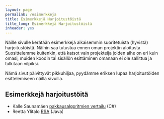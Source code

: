 ```yaml
---
layout: page
permalink: /esimerkkeja
title: Esimerkkejä Harjoitustöistä
title_long: Esimerkkejä Harjoitustöistä
inheader: yes
---
```


Näille sivulle kerätään esimerkkejä aikaisemmin suoritetuista (hyvistä) harjoitustöistä. 
Näihin saa tutustua ennen oman projektin aloitusta.
Suosittelemme kuitenkin, että katsot vain projekteija joiden aihe on eri kuin omasi, muiden koodin tai sisällön esittäminen omanaan ei ole sallittua ja tulkitaan vilpiksi.

Nämä sivut päivittyvät pikkuhiljaa, pyydämme eriksen lupaa harjoitustöiden esittelemiseen näillä sivuilla. 

## Esimerkkejä harjoitustöitä
- Kalle Saunamäen [pakkausalgoritmien vertailu](https://github.com/ksaunamaki/tiralabra) (C#)
- Reetta Ylitalo [RSA](https://github.com/ylireetta/tiralabra-rsa) (Java)

